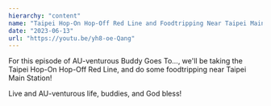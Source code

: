```yaml
---
hierarchy: "content"
name: "Taipei Hop-On Hop-Off Red Line and Foodtripping Near Taipei Main Station"
date: "2023-06-13"
url: "https://youtu.be/yh8-oe-Qang"
---
```


For this episode of AU-venturous Buddy Goes To..., we'll be taking the Taipei Hop-On Hop-Off Red Line, and do some foodtripping near Taipei Main Station!

Live and AU-venturous life, buddies, and God bless!
